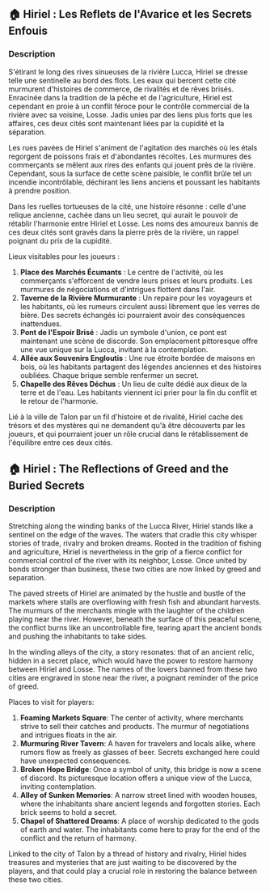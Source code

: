 ## 🏠 Hiriel : Les Reflets de l'Avarice et les Secrets Enfouis

### Description

S'étirant le long des rives sinueuses de la rivière Lucca, Hiriel se dresse telle une sentinelle au bord des flots. Les
eaux qui bercent cette cité murmurent d'histoires de commerce, de rivalités et de rêves brisés. Enracinée dans la
tradition de la pêche et de l'agriculture, Hiriel est cependant en proie à un conflit féroce pour le contrôle commercial
de la rivière avec sa voisine, Losse. Jadis unies par des liens plus forts que les affaires, ces deux cités sont
maintenant liées par la cupidité et la séparation.

Les rues pavées de Hiriel s'animent de l'agitation des marchés où les étals regorgent de poissons frais et d'abondantes
récoltes. Les murmures des commerçants se mêlent aux rires des enfants qui jouent près de la rivière. Cependant, sous la
surface de cette scène paisible, le conflit brûle tel un incendie incontrôlable, déchirant les liens anciens et poussant
les habitants à prendre position.

Dans les ruelles tortueuses de la cité, une histoire résonne : celle d'une relique ancienne, cachée dans un lieu secret,
qui aurait le pouvoir de rétablir l'harmonie entre Hiriel et Losse. Les noms des amoureux bannis de ces deux cités sont
gravés dans la pierre près de la rivière, un rappel poignant du prix de la cupidité.

Lieux visitables pour les joueurs :

1. **Place des Marchés Écumants** : Le centre de l'activité, où les commerçants s'efforcent de vendre leurs prises et
   leurs produits. Les murmures de négociations et d'intrigues flottent dans l'air.
2. **Taverne de la Rivière Murmurante** : Un repaire pour les voyageurs et les habitants, où les rumeurs circulent aussi
   librement que les verres de bière. Des secrets échangés ici pourraient avoir des conséquences inattendues.
3. **Pont de l'Espoir Brisé** : Jadis un symbole d'union, ce pont est maintenant une scène de discorde. Son emplacement
   pittoresque offre une vue unique sur la Lucca, invitant à la contemplation.
4. **Allée aux Souvenirs Engloutis** : Une rue étroite bordée de maisons en bois, où les habitants partagent des
   légendes anciennes et des histoires oubliées. Chaque brique semble renfermer un secret.
5. **Chapelle des Rêves Déchus** : Un lieu de culte dédié aux dieux de la terre et de l'eau. Les habitants viennent ici
   prier pour la fin du conflit et le retour de l'harmonie.

Lié à la ville de Talon par un fil d'histoire et de rivalité, Hiriel cache des trésors et des mystères qui ne demandent
qu'à être découverts par les joueurs, et qui pourraient jouer un rôle crucial dans le rétablissement de l'équilibre
entre ces deux cités.

## 🏠 Hiriel : The Reflections of Greed and the Buried Secrets

### Description

Stretching along the winding banks of the Lucca River, Hiriel stands like a sentinel on the edge of the waves. The
waters that cradle this city whisper stories of trade, rivalry and broken dreams. Rooted in the tradition of fishing and
agriculture, Hiriel is nevertheless in the grip of a fierce conflict for commercial control of the river with its
neighbor, Losse. Once united by bonds stronger than business, these two cities are now linked by greed and separation.

The paved streets of Hiriel are animated by the hustle and bustle of the markets where stalls are overflowing with fresh
fish and abundant harvests. The murmurs of the merchants mingle with the laughter of the children playing near the
river. However, beneath the surface of this peaceful scene, the conflict burns like an uncontrollable fire, tearing
apart the ancient bonds and pushing the inhabitants to take sides.

In the winding alleys of the city, a story resonates: that of an ancient relic, hidden in a secret place, which would
have the power to restore harmony between Hiriel and Losse. The names of the lovers banned from these two cities are
engraved in stone near the river, a poignant reminder of the price of greed.

Places to visit for players:

1. **Foaming Markets Square**: The center of activity, where merchants strive to sell their catches and products. The
   murmur of negotiations and intrigues floats in the air.
2. **Murmuring River Tavern**: A haven for travelers and locals alike, where rumors flow as freely as glasses of beer.
   Secrets exchanged here could have unexpected consequences.
3. **Broken Hope Bridge**: Once a symbol of unity, this bridge is now a scene of discord. Its picturesque location
   offers a unique view of the Lucca, inviting contemplation.
4. **Alley of Sunken Memories**: A narrow street lined with wooden houses, where the inhabitants share ancient legends
   and forgotten stories. Each brick seems to hold a secret.
5. **Chapel of Shattered Dreams**: A place of worship dedicated to the gods of earth and water. The inhabitants come
   here to pray for the end of the conflict and the return of harmony.

Linked to the city of Talon by a thread of history and rivalry, Hiriel hides treasures and mysteries that are just
waiting to be discovered by the players, and that could play a crucial role in restoring the balance between these two
cities.
